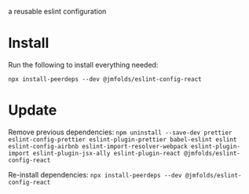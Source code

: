
a reusable eslint configuration

# Install

Run the following to install everything needed:

```npx install-peerdeps --dev @jmfolds/eslint-config-react```

# Update

Remove previous dependencies:
```npm uninstall --save-dev prettier eslint-config-prettier eslint-plugin-prettier babel-eslint eslint eslint-config-airbnb eslint-import-resolver-webpack eslint-plugin-import eslint-plugin-jsx-ally eslint-plugin-react @jmfolds/eslint-config-react``` 

Re-install dependencies:
```npx install-peerdeps --dev @jmfolds/eslint-config-react```

